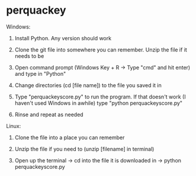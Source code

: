 # perquackey

Windows:

1. Install Python. Any version should work

2. Clone the git file into somewhere you can remember. Unzip the file if it needs to be

3. Open command prompt (Windows Key + R -> Type "cmd" and hit enter) and type in "Python"

4. Change directories (cd [file name]) to the file you saved it in

5. Type "perquackeyscore.py" to run the program. If that doesn't work (I haven't used Windows in awhile) type "python perquackeyscore.py"

6. Rinse and repeat as needed

Linux:

1. Clone the file into a place you can remember

2. Unzip the file if you need to (unzip [filename] in terminal)

3. Open up the terminal -> cd into the file it is downloaded in -> python perquackeyscore.py
